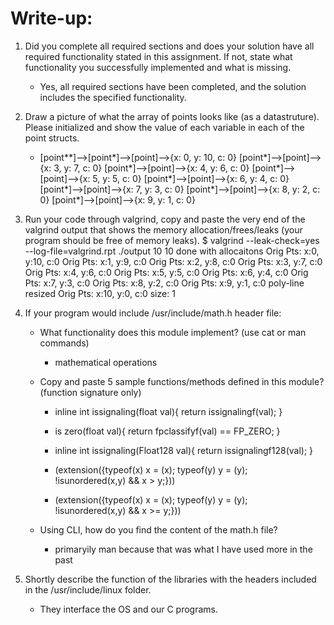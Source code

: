 # Write-up:
1. Did you complete all required sections and does your solution have all required functionality stated in this assignment. If not, state what functionality you successfully implemented and what is missing.
    - Yes, all required sections have been completed, and the solution includes the specified functionality.

2. Draw a picture of what the array of points looks like (as a datastruture). Please initialized and show the value of each variable in each of the point structs.
    - [point**]-->[point*]-->[point]-->{x: 0, y: 10, c: 0}
                [point*]-->[point]-->{x: 3, y: 7,  c: 0}
                [point*]-->[point]-->{x: 4, y: 6,  c: 0}
                [point*]-->[point]-->{x: 5, y: 5,  c: 0}
                [point*]-->[point]-->{x: 6, y: 4,  c: 0}
                [point*]-->[point]-->{x: 7, y: 3,  c: 0}
                [point*]-->[point]-->{x: 8, y: 2,  c: 0}
                [point*]-->[point]-->{x: 9, y: 1,  c: 0}

3. Run your code through valgrind, copy and paste the very end of the valgrind output that shows the memory allocation/frees/leaks (your program should be free of memory leaks).
    $ valgrind --leak-check=yes --log-file=valgrind.rpt ./output 10
    10
    done with allocaitons
    Orig Pts: x:0, y:10, c:0
    Orig Pts: x:1, y:9, c:0
    Orig Pts: x:2, y:8, c:0
    Orig Pts: x:3, y:7, c:0
    Orig Pts: x:4, y:6, c:0
    Orig Pts: x:5, y:5, c:0
    Orig Pts: x:6, y:4, c:0
    Orig Pts: x:7, y:3, c:0
    Orig Pts: x:8, y:2, c:0
    Orig Pts: x:9, y:1, c:0
    poly-line resized
    Orig Pts: x:10, y:0, c:0
    size: 1

4. If your program would include /usr/include/math.h header file:
    * What functionality does this module implement? (use cat or man commands)
        - mathematical operations

    * Copy and paste 5 sample functions/methods defined in this module? (function signature only)
        - inline int issignaling(float val){
            return issignalingf(val);
        }
        
        - is zero(float val){
            return fpclassifyf(val) == FP_ZERO;
        }

        - inline int issignaling(Float128 val){
            return issignalingf128(val);
        }

        - (extension({typeof(x) x = (x); typeof(y) y = (y);\
                !isunordered(x,y) && x > y;}))
        
        - (extension({typeof(x) x = (x); typeof(y) y = (y);\
                !isunordered(x,y) && x >= y;}))

    * Using CLI, how do you find the content of the math.h file?
        - primaryily man because that was what I have used more in the past

5. Shortly describe the function of the libraries with the headers included in the /usr/include/linux folder.
    - They interface the OS and our C programs.
